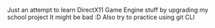 Just an attempt to learn DirectX11 Game Engine stuff by upgrading my school project
It might be bad :D
Also try to practice using git CLI
